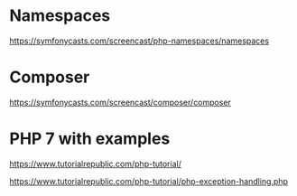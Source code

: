 # Namespaces
https://symfonycasts.com/screencast/php-namespaces/namespaces

# Composer 
https://symfonycasts.com/screencast/composer/composer

# PHP 7 with examples 
https://www.tutorialrepublic.com/php-tutorial/


https://www.tutorialrepublic.com/php-tutorial/php-exception-handling.php
